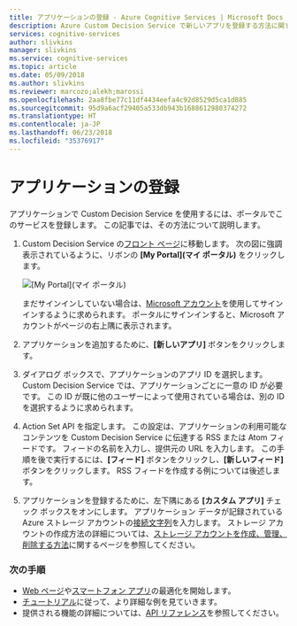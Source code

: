 ```yaml
---
title: アプリケーションの登録 - Azure Cognitive Services | Microsoft Docs
description: Azure Custom Decision Service で新しいアプリを登録する方法に関するステップバイステップ ガイド
services: cognitive-services
author: slivkins
manager: slivkins
ms.service: cognitive-services
ms.topic: article
ms.date: 05/09/2018
ms.author: slivkins
ms.reviewer: marcozo;alekh;marossi
ms.openlocfilehash: 2aa8fbe77c11df4434eefa4c92d8529d5ca1d885
ms.sourcegitcommit: 95d9a6acf29405a533db943b1688612980374272
ms.translationtype: HT
ms.contentlocale: ja-JP
ms.lasthandoff: 06/23/2018
ms.locfileid: "35376917"
---
```

# <a name="register-your-application"></a>アプリケーションの登録

アプリケーションで Custom Decision Service を使用するには、ポータルでこのサービスを登録します。 この記事では、その方法について説明します。

1. Custom Decision Service の[フロント ページ](https://ds.microsoft.com/)に移動します。 次の図に強調表示されているように、リボンの **[My Portal]\(マイ ポータル\)** をクリックします。

    ![[My Portal]\(マイ ポータル\)](./media/portal.png)

    まだサインインしていない場合は、[Microsoft アカウント](https://account.microsoft.com/account)を使用してサインインするように求められます。 ポータルにサインインすると、Microsoft アカウントがページの右上隅に表示されます。

2. アプリケーションを追加するために、**[新しいアプリ]** ボタンをクリックします。

3. ダイアログ ボックスで、アプリケーションのアプリ ID を選択します。 Custom Decision Service では、アプリケーションごとに一意の ID が必要です。 この ID が既に他のユーザーによって使用されている場合は、別の ID を選択するように求められます。

4. Action Set API を指定します。 この設定は、アプリケーションの利用可能なコンテンツを Custom Decision Service に伝達する RSS または Atom フィードです。 フィードの名前を入力し、提供元の URL を入力します。 この手順を後で実行するには、**[フィード]** ボタンをクリックし、**[新しいフィード]** ボタンをクリックします。 RSS フィードを作成する例については後述します。

5. アプリケーションを登録するために、左下隅にある **[カスタム アプリ]** チェック ボックスをオンにします。 アプリケーション データが記録されている Azure ストレージ アカウントの[接続文字列](../../storage/common/storage-configure-connection-string.md)を入力します。 ストレージ アカウントの作成方法の詳細については、[ストレージ アカウントを作成、管理、削除する方法](../../storage/common/storage-create-storage-account.md)に関するページを参照してください。

### <a name="next-steps"></a>次の手順

* [Web ページ](custom-decision-service-get-started-browser.md)や[スマートフォン アプリ](custom-decision-service-get-started-app.md)の最適化を開始します。
* [チュートリアル](custom-decision-service-tutorial-news.md)に従って、より詳細な例を見ていきます。
* 提供される機能の詳細については、[API リファレンス](custom-decision-service-api-reference.md)を参照してください。